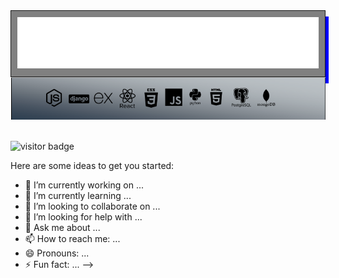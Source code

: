 <div >
<div class="box"  style="border:1px solid; background-color:gray; padding:10px;
  box-shadow:5px 10px blue"} align="center">
<!--        <img src="https://github.com/brandonswansfeger/brandonswansfeger/blob/main/Untitled.png?raw=true" width="600px"> -->
       <img src="https://raw.githubusercontent.com/brandonswansfeger/brandonswansfeger/a69095d88cff46559ff280c5543bb89935841854/banner_twocolors.svg" width="750PX" alt="css-in-readme">
</div>
<div align="center" >
    <img src="https://github.com/brandonswansfeger/brandonswansfeger/blob/main/Capture.PNG?raw=true" width="750px" alt="css-in-readme">
</div>
</div>
</br>

![visitor badge](https://visitor-badge.glitch.me/badge?page_id=brandonswansfeger.visitor-badge)

Here are some ideas to get you started:

- 🔭 I’m currently working on ...
- 🌱 I’m currently learning ...
- 👯 I’m looking to collaborate on ...
- 🤔 I’m looking for help with ...
- 💬 Ask me about ...
- 📫 How to reach me: ...
- 😄 Pronouns: ...
- ⚡ Fun fact: ...
-->

<div></div>
